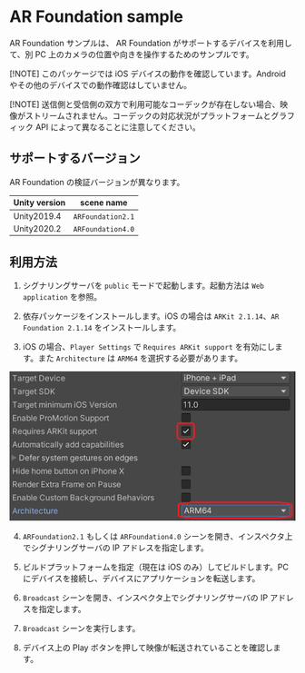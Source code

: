 # AR Foundation sample

AR Foundation サンプルは、 AR Foundation がサポートするデバイスを利用して、別 PC 上のカメラの位置や向きを操作するためのサンプルです。

[!NOTE] このパッケージでは iOS デバイスの動作を確認しています。Android やその他のデバイスでの動作確認はしていません。

[!NOTE] 送信側と受信側の双方で利用可能なコーデックが存在しない場合、映像がストリームされません。コーデックの対応状況がプラットフォームとグラフィック API によって異なることに注意してください。

## サポートするバージョン

AR Foundation の検証バージョンが異なります。

| Unity version | scene name    |
| ------------- | ------------- |
| Unity2019.4   | `ARFoundation2.1` |
| Unity2020.2   | `ARFoundation4.0` |

## 利用方法

1. シグナリングサーバを `public` モードで起動します。起動方法は `Web application` を参照。

2. 依存パッケージをインストールします。iOS の場合は `ARKit 2.1.14`、`AR Foundation 2.1.14` をインストールします。

3. iOS の場合、`Player Settings` で `Requires ARKit support` を有効にします。また `Architecture` は `ARM64` を選択する必要があります。

![Player Settings](images/playersettings_arfoundation.png)

4. `ARFoundation2.1` もしくは `ARFoundation4.0` シーンを開き、インスペクタ上でシグナリングサーバの IP アドレスを指定します。

5. ビルドプラットフォームを指定（現在は iOS のみ）してビルドします。PC にデバイスを接続し、デバイスにアプリケーションを転送します。

6. `Broadcast` シーンを開き、インスペクタ上でシグナリングサーバの IP アドレスを指定します。

7. `Broadcast` シーンを実行します。

8. デバイス上の Play ボタンを押して映像が転送されていることを確認します。
